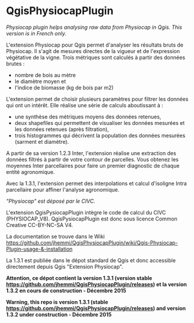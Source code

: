 # QgisPhysiocapPlugin
_Physiocap plugin helps analysing raw data from Physiocap in Qgis. 
This version is in French only._

L'extension Physiocap pour Qgis permet d'analyser les résultats bruts de Physiocap. Il s'agit de mesures directes de la vigueur et de l'expression végétative de la vigne.
Trois métriques sont calculés à partir des données brutes :
* nombre de bois au mètre
* le diamètre moyen et
* l'indice de biomasse (kg de bois par m2)
	
L'extension permet de choisir plusieurs paramètres pour filtrer les données qui ont un intérêt. Elle réalise une série de calculs aboutissant à :
* une synthèse des métriques moyens des données retenues,
* deux shapefiles qui permettent de visualiser les données mesurées et les données retenues (après filtration),
* trois histogrammes qui décrivent la population des données mesurées (sarment et diamètre).

A partir de sa version 1.2.3 Inter, l'extension réalise une extraction des données filtrés à partir de votre contour de parcelles. Vous obtenez les moyennes Inter parcellaires pour faire un premier diagnostic de chaque entité agronomique.

Avec la 1.3.1, l'extension permet des interpolations et calcul d'isoligne Intra parcellaire pour affiner l'analyse agronomique.

*"Physiocap" est déposé par le CIVC.*

L'extension QgisPysiocapPlugin intègre le code de calcul du CIVC (PHYSIOCAP_V8). QgisPysiocapPlugin est donc sous licence Common Creative CC-BY-NC-SA V4.

La documentation se trouve dans le Wiki
https://github.com/jhemmi/QgisPhysiocapPlugin/wiki/Qgis-Physiocap-Plugin-usage-&-installation

La 1.3.1 est publiée dans le dépot standard de Qgis et donc accessible directement depuis Qgis "Extension Physiocap".

**Attention, ce dépot contient la version 1.3.1 (version stable https://github.com/jhemmi/QgisPhysiocapPlugin/releases) et la version 1.3.2 en cours de construction - Décembre 2015**

**Warning, this repo is version 1.3.1 (stable https://github.com/jhemmi/QgisPhysiocapPlugin/releases) and version 1.3.2 under construction - Décembre 2015**
